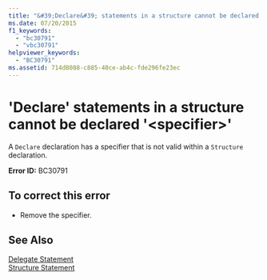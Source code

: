 ```yaml
---
title: "&#39;Declare&#39; statements in a structure cannot be declared &#39;&lt;specifier&gt;&#39;"
ms.date: 07/20/2015
f1_keywords: 
  - "bc30791"
  - "vbc30791"
helpviewer_keywords: 
  - "BC30791"
ms.assetid: 714d8088-c885-40ce-ab4c-fde296fe23ec
---
```

# &#39;Declare&#39; statements in a structure cannot be declared &#39;&lt;specifier&gt;&#39;
A `Declare` declaration has a specifier that is not valid within a `Structure` declaration.  
  
 **Error ID:** BC30791  
  
## To correct this error  
  
- Remove the specifier.  
  
## See Also  
 [Delegate Statement](../../visual-basic/language-reference/statements/delegate-statement.md)  
 [Structure Statement](../../visual-basic/language-reference/statements/structure-statement.md)
